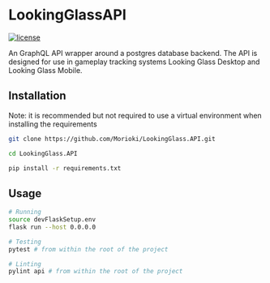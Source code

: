 # LookingGlassAPI

[![license](https://img.shields.io/badge/license-MIT-green?style=flat-square)](LICENSE)

 An GraphQL API wrapper around a postgres database backend. The API is designed for use in gameplay tracking systems Looking Glass Desktop and Looking Glass Mobile.

## Installation

Note: it is recommended but not required to use a virtual environment when installing the requirements

```bash
git clone https://github.com/Morioki/LookingGlass.API.git

cd LookingGlass.API

pip install -r requirements.txt
```

## Usage

```bash
# Running
source devFlaskSetup.env
flask run --host 0.0.0.0

# Testing 
pytest # from within the root of the project

# Linting
pylint api # from within the root of the project

```


